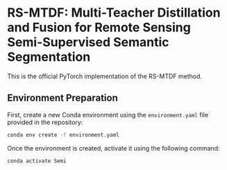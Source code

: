 # RS-MTDF: Multi-Teacher Distillation and Fusion for Remote Sensing Semi-Supervised Semantic Segmentation
This is the official PyTorch implementation of the RS-MTDF method.

## Environment Preparation

First, create a new Conda environment using the `environment.yaml` file provided in the repository:

```bash
conda env create -f environment.yaml
```
Once the environment is created, activate it using the following command:
```bash
conda activate Semi
```
